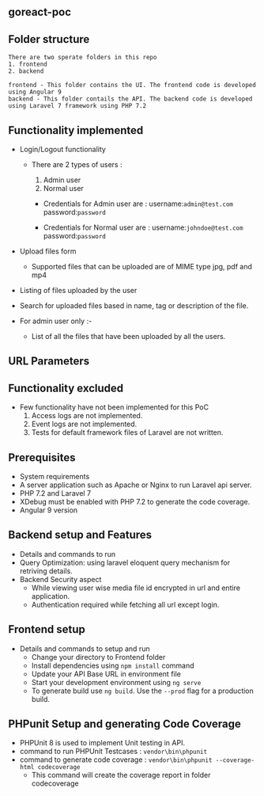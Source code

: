  

## goreact-poc

## Folder structure 
	There are two sperate folders in this repo
	1. frontend
	2. backend
	
	frontend - This folder contains the UI. The frontend code is developed using Angular 9
	backend - This folder contails the API. The backend code is developed using Laravel 7 framework using PHP 7.2

## Functionality implemented
 - Login/Logout functionality
	- There are 2 types of users : 
		1. Admin user
		2. Normal user
		
		- Credentials for Admin user are :
			username:```admin@test.com```
			password:```password```
	
		- Credentials for Normal user are :
			username:```johndoe@test.com```
			password:```password```
		
 - Upload files form
	- Supported files that can be uploaded are of MIME type jpg, pdf and mp4

 - Listing of files uploaded by the user 
 - Search for uploaded files based in name, tag or description of the file.
 - For admin user only :- 
	- List of all the files that have been uploaded by all the users.
 
## URL Parameters
	
## Functionality excluded 
 - Few functionality have not been implemented for this PoC
	1. Access logs are not implemented.
	2. Event logs are not implemented.
	3. Tests for default framework files of Laravel are not written.

## Prerequisites
 - System requirements
 - A server application such as Apache or Nginx to run Laravel api server.
 - PHP 7.2 and Laravel 7
 - XDebug must be enabled with PHP 7.2 to generate the code coverage.
 - Angular 9 version 

## Backend setup and Features
 - Details and commands to run
 - Query Optimization: using laravel eloquent query mechanism for retriving details.
 - Backend Security aspect
   - While viewing user wise media file id encrypted in url and entire application.
   - Authentication required while fetching all url except login.

## Frontend setup
 - Details and commands to setup and run
   - Change your directory to Frontend folder
   - Install dependencies using `npm install` command
   - Update your API Base URL in environment file
   - Start your development environment using `ng serve`
   - To generate build use `ng build`. Use the `--prod` flag for a production build.

## PHPunit Setup and generating Code Coverage
 - PHPUnit 8 is used to implement Unit testing in API.
 - command to run PHPUnit Testcases : 
	```vendor\bin\phpunit```
 - command to generate code coverage : 
	```vendor\bin\phpunit --coverage-html codecoverage```
	 - This command will create the coverage report in folder codecoverage
